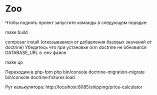 # Zoo
Чтобы поднять проект запустите команды в следующем порядке:

 make build

 composer install (отказываемся от добавления базовых значений от doctrine)
 Убедитесь что при установке orm doctrine не обновился DATABASE_URL в .env файле 
 
 make up

Переходим в php-fpm 
 php bin/console doctrine-migration-migrate
 bin/console doctrine:fixtures:load

Рут калькулятора:
http://localhost:8085/shipping/price-calculator
